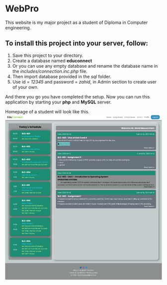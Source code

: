 # WebPro
This website is my major project as a student of Diploma in Computer engineering.

## To install this project into your server, follow: 
1. Save this project to your directory.
2. Create a database named **educonnect**
3. Or you can use any empty database and rename the database name in the *includes/connection.inc.php* file.
4. Then import database provided in the *sql* folder.
5. Use id = *12345* and password = *zahid*, in Admin section to create user of your own.

And there you go you have completed the setup.
Now you can run this application by starting your **php** and **MySQL** server.

Homepage of a student will look like this.
![Student Homepage](./asset/StudentHome.png)
